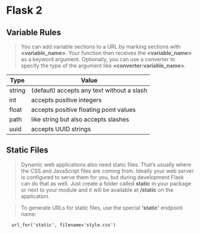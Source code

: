 # Flask 2

## Variable Rules

>You can add variable sections to a URL by marking sections with **&lt;variable_name&gt;**. Your function then receives the **&lt;variable_name&gt;** as a keyword argument. Optionally, you can use a converter to specify the type of the argument like **&lt;converter:variable_name&gt;**.

| Type | Value|
| --- | --- |
|string|(default) accepts any text without a slash|
|int|accepts positive integers|
|float|accepts positive floating point values|
|path|like string but also accepts slashes|
|uuid|accepts UUID strings|

## Static Files

> Dynamic web applications also need static files. That’s usually where the CSS and JavaScript files are coming from. Ideally your web server is configured to serve them for you, but during development Flask can do that as well. Just create a folder called **static** in your package or next to your module and it will be available at **/static** on the application.

> To generate URLs for static files, use the special **'static'** endpoint name:

```
  url_for('static', filename='style.css')
```
